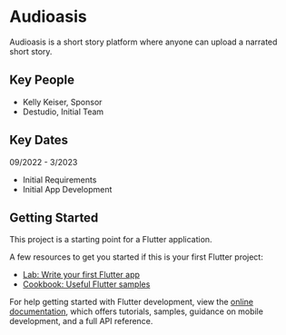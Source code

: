# Audioasis

Audioasis is a short story platform where anyone can upload a narrated short story.

## Key People
- Kelly Keiser, Sponsor
- Destudio, Initial Team

## Key Dates
09/2022 - 3/2023
- Initial Requirements
- Initial App Development

## Getting Started

This project is a starting point for a Flutter application.

A few resources to get you started if this is your first Flutter project:

- [Lab: Write your first Flutter app](https://docs.flutter.dev/get-started/codelab)
- [Cookbook: Useful Flutter samples](https://docs.flutter.dev/cookbook)

For help getting started with Flutter development, view the
[online documentation](https://docs.flutter.dev/), which offers tutorials,
samples, guidance on mobile development, and a full API reference.

